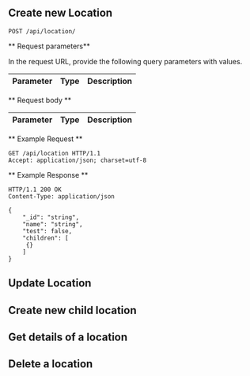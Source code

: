## Create new Location
```
POST /api/location/
```
** Request parameters**

In the request URL, provide the following query parameters with values.

| Parameter | Type | Description |
|:----------|:-----|:------------|


** Request body **

| Parameter | Type | Description |
|:----------|:-----|:------------|


** Example Request **

```http
GET /api/location HTTP/1.1
Accept: application/json; charset=utf-8
```

** Example Response **

```http
HTTP/1.1 200 OK
Content-Type: application/json

{
    "_id": "string",
    "name": "string",
    "test": false,
    "children": [
     {}
    ]
}

```


## Update Location

## Create new child location 

## Get details of a location

## Delete a location


